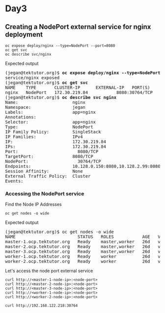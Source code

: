 # Day3

## Creating a NodePort external service for nginx deployment
```
oc expose deploy/nginx --type=NodePort --port=8080
oc get svc
oc describe svc/nginx
```

Expected output
<pre>
(jegan@tektutor.org)$ <b>oc expose deploy/nginx --type=NodePort --port=8080</b>
service/nginx exposed
(jegan@tektutor.org)$ <b>oc get svc</b>
NAME    TYPE       CLUSTER-IP      EXTERNAL-IP   PORT(S)          AGE
nginx   NodePort   172.30.219.84   <none>        8080:30764/TCP   3s
(jegan@tektutor.org)$ <b>oc describe svc nginx</b>
Name:                     nginx
Namespace:                jegan
Labels:                   app=nginx
Annotations:              <none>
Selector:                 app=nginx
Type:                     NodePort
IP Family Policy:         SingleStack
IP Families:              IPv4
IP:                       172.30.219.84
IPs:                      172.30.219.84
Port:                     <unset>  8080/TCP
TargetPort:               8080/TCP
NodePort:                 <unset>  30764/TCP
Endpoints:                10.128.0.150:8080,10.128.2.99:8080,10.129.0.156:8080 + 2 more...
Session Affinity:         None
External Traffic Policy:  Cluster
Events:                   <none>
</pre>

### Accessing the NodePort service

Find the Node IP Addresses
```
oc get nodes -o wide
```
Expected output
<pre>
(jegan@tektutor.org)$ oc get nodes -o wide
NAME                        STATUS   ROLES           AGE   VERSION           INTERNAL-IP       EXTERNAL-IP   OS-IMAGE                                                        KERNEL-VERSION                 CONTAINER-RUNTIME
master-1.ocp.tektutor.org   Ready    master,worker   26d   v1.23.5+012e945   192.168.122.165   <none>        Red Hat Enterprise Linux CoreOS 410.84.202207262020-0 (Ootpa)   4.18.0-305.57.1.el8_4.x86_64   cri-o://1.23.3-11.rhaos4.10.gitddf4b1a.1.el8
master-2.ocp.tektutor.org   Ready    master,worker   26d   v1.23.5+012e945   192.168.122.250   <none>        Red Hat Enterprise Linux CoreOS 410.84.202207262020-0 (Ootpa)   4.18.0-305.57.1.el8_4.x86_64   cri-o://1.23.3-11.rhaos4.10.gitddf4b1a.1.el8
master-3.ocp.tektutor.org   Ready    master,worker   26d   v1.23.5+012e945   192.168.122.218   <none>        Red Hat Enterprise Linux CoreOS 410.84.202207262020-0 (Ootpa)   4.18.0-305.57.1.el8_4.x86_64   cri-o://1.23.3-11.rhaos4.10.gitddf4b1a.1.el8
worker-1.ocp.tektutor.org   Ready    worker          26d   v1.23.5+012e945   192.168.122.120   <none>        Red Hat Enterprise Linux CoreOS 410.84.202207262020-0 (Ootpa)   4.18.0-305.57.1.el8_4.x86_64   cri-o://1.23.3-11.rhaos4.10.gitddf4b1a.1.el8
worker-2.ocp.tektutor.org   Ready    worker          26d   v1.23.5+012e945   192.168.122.75    <none>        Red Hat Enterprise Linux CoreOS 410.84.202207262020-0 (Ootpa)   4.18.0-305.57.1.el8_4.x86_64   cri-o://1.23.3-11.rhaos4.10.gitddf4b1a.1.el8
</pre>

Let's access the node port external service

```
curl http://<master-1-node-ip>:<node-port>
curl http://<master-2-node-ip>:<node-port>
curl http://<master-3-node-ip>:<node-port>
curl http://<worker-1-node-ip>:<node-port>
curl http://<worker-2-node-ip>:<node-port>

curl http://192.168.122.218:30764
```

